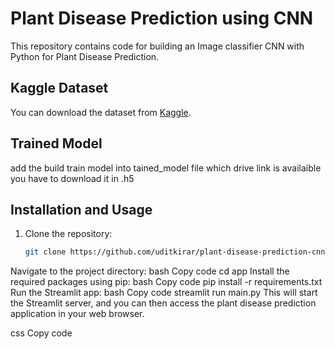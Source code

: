 # Plant Disease Prediction using CNN

This repository contains code for building an Image classifier CNN with Python for Plant Disease Prediction.

## Kaggle Dataset
You can download the dataset from [Kaggle](https://www.kaggle.com/datasets/abdallahalidev/plantvillage-dataset).

## Trained Model
add the build train model into tained_model file which drive link is availaible you have to download it in .h5 

## Installation and Usage

1. Clone the repository:
   ```bash
   git clone https://github.com/uditkirar/plant-disease-prediction-cnn-deep-learning-project.git
Navigate to the project directory:
bash
Copy code
cd app 
Install the required packages using pip:
bash
Copy code
pip install -r requirements.txt
Run the Streamlit app:
bash
Copy code
streamlit run main.py
This will start the Streamlit server, and you can then access the plant disease prediction application in your web browser.

css
Copy code
